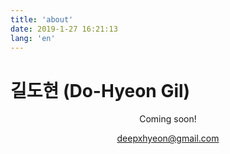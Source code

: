 ```yaml
---
title: 'about'
date: 2019-1-27 16:21:13
lang: 'en'
---
```


# 길도현 (Do-Hyeon Gil)

<div align="center">

Coming soon!   

deepxhyeon@gmail.com

  

<!--_Thank you for reading my resume. If you want to contact me, Please send me an email._-->

  

</div>
